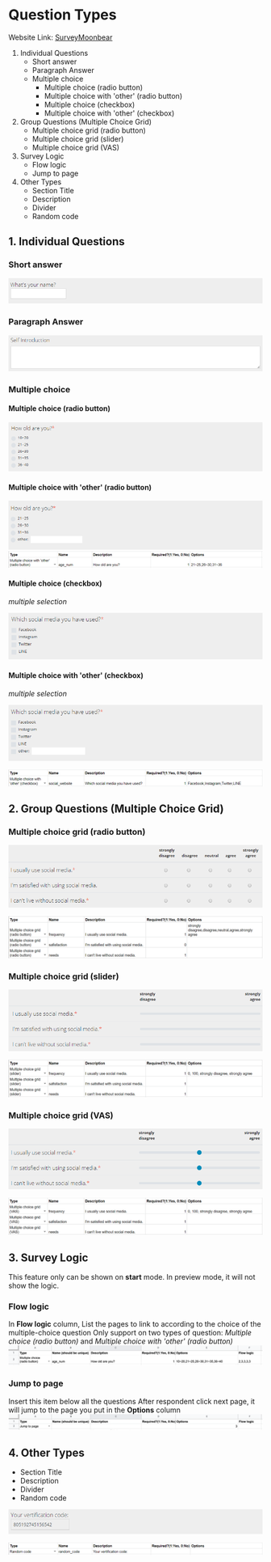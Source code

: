 # Question Types
Website Link: [SurveyMoonbear](https://moonbear.herokuapp.com)

1. Individual Questions
    -  Short answer
    -  Paragraph Answer
    -  Multiple choice
        - Multiple choice (radio button)
        - Multiple choice with 'other' (radio button)
        - Multiple choice (checkbox) 
        - Multiple choice with 'other' (checkbox)
2. Group Questions (Multiple Choice Grid)
    - Multiple choice grid (radio button)
    - Multiple choice grid (slider)
    - Multiple choice grid (VAS)
3. Survey Logic
    - Flow logic
    - Jump to page
4. Other Types
    - Section Title
    - Description
    - Divider
    - Random code

## 1. Individual Questions
### Short answer
![](images/question_type-Short_answer.png)

### Paragraph Answer
![](images/question_type-paragraph_answer.png)

### Multiple choice
#### Multiple choice (radio button)
![](images/question_type-redio_button.png)

#### Multiple choice with 'other' (radio button)
![](images/question_type-radio_button_other.png)
![](images/question_type-with_result.png)


#### Multiple choice (checkbox) 
*multiple selection*

![](images/question_type-checkbox.png)

#### Multiple choice with 'other' (checkbox)
*multiple selection*

![](images/question_type-checkbox-others.png)

![](images/question_type-checkbox_results.png)


## 2. Group Questions (Multiple Choice Grid)
### Multiple choice grid (radio button)
![](images/question_type-multiple_choice_card.png)

![](images/question_type-multiple_choice_card_result.png)

### Multiple choice grid (slider)
![](images/question_type-slider.png)

![](images/question_type-slider_result.png)

### Multiple choice grid (VAS)
![](images/question_type-VAS.png)

![](images/question_type-VAS-result.png)


## 3. Survey Logic
This feature only can be shown on **start** mode. In preview mode, it will not show the logic.
### Flow logic
In **Flow logic** column, List the pages to link to according to the choice of the multiple-choice question
Only support on two types of question: _Multiple choice (radio button)_ and _Multiple choice with 'other' (radio button)_
![](images/question_type-flow_logic.png)

### Jump to page
Insert this item below all the questions
After respondent click next page, it will jump to the page you put in the **Options** column
![](images/question_type-jump_to_page.png)

## 4. Other Types
- Section Title
- Description
- Divider
- Random code

![](images/question_type-verfication_code.png)

![](images/question_type-verification_code_result.png)
